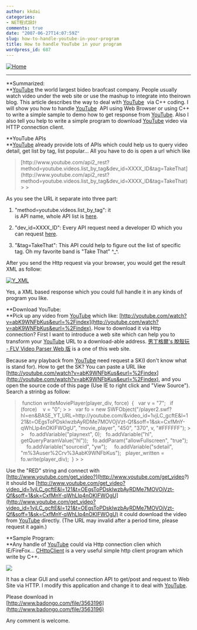```yaml
---
author: kkdai
categories:
- NET程式設計
comments: true
date: "2007-06-27T14:07:59Z"
slug: how-to-handle-youtube-in-your-program
title: How to handle YouTube in your program
wordpress_id: 687
---
```


[![Home](http://www.youtube.com/img/pic_youtubelogo_123x63.gif)](http://www.youtube.com/)

****

**Summarized:  
**[YouTube](http://www.youtube.com/) the world largest bideo braofcast company. People usually watch video under the web site or use the mashup to integrate into theirown blog. This article describes the way to deal with [YouTube](http://www.youtube.com/)  via C++ coding. I will show you how to handle [YouTube](http://www.youtube.com/)  API using Web Browser or using C++ to write a simple sample to demo how to get response from [YouTube](http://www.youtube.com/). Also I also tell you help to write a simple program to download [YouTube](http://www.youtube.com/) video via HTTP connection client.

**YouTube APIs  
**[YouTube](http://www.youtube.com/) already provide lots of APIs which could help us to query video detail, get list by tag, list popular... All you have to do is open a url which like

<blockquote>[http://www.youtube.com/api2_rest?method=youtube.videos.list_by_tag&dev_id=XXXX_ID&tag=TakeThat](http://www.youtube.com/api2_rest?method=youtube.videos.list_by_tag&dev_id=XXXX_ID&tag=TakeThat)
> 
> </blockquote>

As you see the URL it separate into three part:

  1. "method=youtube.videos.list_by_tag": it   
is API name, whole API list is [here](http://www.youtube.com/dev_docs).   

  2. "dev_id=XXXX_ID": Every API request need a developer ID which you can request [here](http://www.youtube.com/my_profile_dev).  

  3. "&tag=TakeThat": This API could help to figure out the list of specific tag. Oh my favorite band is "Take That" ^_^.

After you send the Http request via your browser, you would get the result XML as follow:

[![Y_XML](http://farm2.static.flickr.com/1190/636578472_3a4ee1f4d6_m.jpg)](http://www.flickr.com/photos/evanlin/636578472/)

Yes, a XML based response which you could full handle it in any kinds of program you like.

**Download YouTube:  
**Pick up any video from [YouTube](http://www.youtube.com/) which like: [http://youtube.com/watch?v=abK9WNFbKus&eurl=%2Findex](http://youtube.com/watch?v=abK9WNFbKus&eurl=%2Findex). How to download it via Http connection? First I want to introduce a web site which can help you to transform your [YouTube](http://www.youtube.com/) URL to a download-able address. [男丁格爾's 脫殼玩 - FLV Video Parser Web 版](http://209.8.117.203/~abgne/flv/action.php) is a one of this web site. 

Because any playback from [YouTube](http://www.youtube.com/) need request a SK(I don't know what is stand for). How to get the SK? You can paste a URL like [http://youtube.com/watch?v=abK9WNFbKus&eurl=%2Findex](http://youtube.com/watch?v=abK9WNFbKus&eurl=%2Findex), and you open the source code of this page (Use IE to right click and "View Source"). Search a strinbg as follow:

<blockquote> function writeMoviePlayer(player_div, force)  
 {  
  var v = "7";  
  if (force)  
   v = "0";
> 
>   var fo = new SWFObject("/player2.swf?hl=en&BASE_YT_URL=http://youtube.com/&video_id=1vjLC_gcftE&l=121&t=OEgsToPDskIwzbAyRDMe7MOVOjVzt-Qf&soff=1&sk=CxfMnY-qWhLIp4nOKIFWOgU", "movie_player", "450", "370", v, "#FFFFFF");
> 
>    fo.addVariable("playnext", 0);  
  fo.addVariable("hl", getQueryParamValue("hl"));  
  fo.addParam("allowFullscreen", "true");  
    fo.addVariable("sourceid", "yw");  
    fo.addVariable("sdetail", "m%3Auser%2Crv%3AabK9WNFbKus");  
  player_written = fo.write(player_div);  
 }
> 
> </blockquote>

Use the "RED" string and connect with [http://www.youtube.com/get_video?](http://www.youtube.com/get_video?) it should be [http://www.youtube.com/get_video?video_id=1vjLC_gcftE&l=121&t=OEgsToPDskIwzbAyRDMe7MOVOjVzt-Qf&soff=1&sk=CxfMnY-qWhLIp4nOKIFWOgU](http://www.youtube.com/get_video?video_id=1vjLC_gcftE&l=121&t=OEgsToPDskIwzbAyRDMe7MOVOjVzt-Qf&soff=1&sk=CxfMnY-qWhLIp4nOKIFWOgU) it could download the video from [YouTube](http://www.youtube.com/) directly. (The URL may invalid after a period time, please request it again.)

**Sample Program:  
**Any handle of [YouTube](http://www.youtube.com/) could via Http connection clien which IE/FireFox... [CHttpClient](http://www.codeproject.com/library/lyoulhttpclient.asp) is a very useful simple http client program which write by C++.  

![](http://www.codeproject.com/library/lyoulhttpclient/ryeolhttpclient.jpg)

It has a clear GUI and useful connection API to get/post and request to Web Site via HTTP. I modify this application and change it to deal with [YouTube](http://www.youtube.com/).

Please download in   
[http://www.badongo.com/file/3563196](http://www.badongo.com/file/3563196)

Any comment is welcome.
